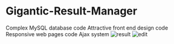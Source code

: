 # Gigantic-Result-Manager
Complex MySQL database code
Attractive front end design code
Responsive web pages code
Ajax system
![result](https://user-images.githubusercontent.com/116355935/197192282-1823b398-d0dc-452e-be16-0ad8b4706f74.png)
![edit](https://user-images.githubusercontent.com/116355935/197192365-c3915f32-d5da-436c-b8ec-f9463cf7e621.png)
